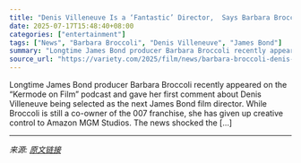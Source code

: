 ```yaml
---
title: "Denis Villeneuve Is a ‘Fantastic’ Director,  Says Barbara Broccoli After Giving Up Control of James Bond Franchise to Amazon: ‘I’m Thrilled He’s Doing It’"
date: 2025-07-17T15:48:40+08:00
categories: ["entertainment"]
tags: ["News", "Barbara Broccoli", "Denis Villeneuve", "James Bond"]
summary: "Longtime James Bond producer Barbara Broccoli recently appeared on the &#8220;Kermode on Film&#8221; podcast and gave her first comment about Denis Villeneuve being selected as the next James Bond fil"
source_url: "https://variety.com/2025/film/news/barbara-broccoli-denis-villeneuve-bond-director-1236463796/"
---
```


Longtime James Bond producer Barbara Broccoli recently appeared on the &#8220;Kermode on Film&#8221; podcast and gave her first comment about Denis Villeneuve being selected as the next James Bond film director. While Broccoli is still a co-owner of the 007 franchise, she has given up creative control to Amazon MGM Studios. The news shocked the [&#8230;]

---

*来源: [原文链接](https://variety.com/2025/film/news/barbara-broccoli-denis-villeneuve-bond-director-1236463796/)*
